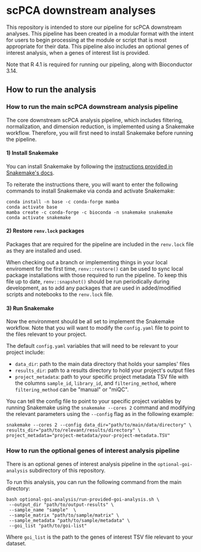 # scPCA downstream analyses

This repository is intended to store our pipeline for scPCA downstream analyses.
This pipeline has been created in a modular format with the intent for users to begin processing at the module or script that is most appropriate for their data.
This pipeline also includes an optional genes of interest analysis, when a genes of interest list is provided.

Note that R 4.1 is required for running our pipeling, along with Bioconductor 3.14.

## How to run the analysis

### How to run the main scPCA downstream analysis pipeline

The core downstream scPCA analysis pipeline, which includes filtering, normalization, and dimension reduction, is implemented using a Snakemake workflow.
Therefore, you will first need to install Snakemake before running the pipeline.

#### 1) Install Snakemake
You can install Snakemake by following the [instructions provided in Snakemake's docs](https://snakemake.readthedocs.io/en/v7.3.8/getting_started/installation.html#installation-via-conda-mamba).

To reiterate the instructions there, you will want to enter the following commands to install Snakemake via conda and activate Snakemake:

```
conda install -n base -c conda-forge mamba
conda activate base
mamba create -c conda-forge -c bioconda -n snakemake snakemake
conda activate snakemake
```

#### 2) Restore `renv.lock` packages

Packages that are required for the pipeline are included in the `renv.lock` file as they are installed and used. 

When checking out a branch or implementing things in your local enviroment for the first time, `renv::restore()` can be used to sync local package installations with those required to run the pipeline. To keep this file up to date, `renv::snapshot()` should be run periodically during development, as to add any packages that are used in added/modified scripts and notebooks to the `renv.lock` file.

#### 3) Run Snakemake

Now the environment should be all set to implement the Snakemake workflow. Note that you will want to modify the `config.yaml` file to point to the files relevant to your project.

The default `config.yaml` variables that will need to be relevant to your project include:

- `data_dir`: path to the main data directory that holds your samples' files
- `results_dir`: path to a results directory to hold your project's output files
- `project_metadata`: path to your specific project metadata TSV file with the columns `sample_id`, `library_id`, and `filtering_method`, where `filtering_method` can be "manual" or "miQC".


You can tell the config file to point to your specific project variables by running Snakemake using the `snakemake --cores 2` command and modifying the relevant parameters using the `--config` flag as in the following example:

```
snakemake --cores 2 --config data_dir="path/to/main/data/directory" \
results_dir="path/to/relevant/results/directory" \
project_metadata="project-metadata/your-project-metadata.TSV"
```

### How to run the optional genes of interest analysis pipeline

There is an optional genes of interest analysis pipeline in the `optional-goi-analysis` subdirectory of this repository.

To run this analysis, you can run the following command from the main directory:

```
bash optional-goi-analysis/run-provided-goi-analysis.sh \
 --output_dir "path/to/output-results" \
 --sample_name "sample"  \
 --sample_matrix "path/to/sample/matrix" \
 --sample_metadata "path/to/sample/metadata" \
 --goi_list "path/to/goi-list"
```

Where `goi_list` is the path to the genes of interest TSV file relevant to your dataset.
